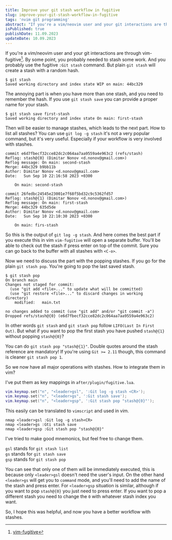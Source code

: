 ```yaml
---
title: Improve your git stash workflow in fugitive
slug: improve-your-git-stash-workflow-in-fugitive
tags: 'nvim git programming'
abstract: "If you're a vim/neovim user and your git interactions are through vim-fugitive. Here are some good stash related mappings, that I've found useful."
isPublished: true
publishDate: 11.09.2023
updateDate: 10.09.2023
---
```


If you're a vim/neovim user and your git interactions are through
vim-fugitive[^1].  By some point, you probably needed to stash some work. And
you probably use the fugitive `:Git stash` command. But plain `git stash` will
create a stash with a random hash. 

``` terminal
$ git stash
Saved working directory and index state WIP on main: 44bc329
```

The annoying part is when you have more than one stash, and you need to
remember the hash. If you use `git stash save` you can provide a
proper name for your stash. 

``` terminal
$ git stash save first-stash
Saved working directory and index state On main: first-stash
```

Then will be easier to manage stashes, which leads to the next part. 
How to list all stashes? You can use `git log -g stash` it's not a very popular
command, but it's very useful. Especially if your workflow is very involved
with stashes.

``` terminal
commit e6d7fbecf32cce82dc2c064aa7aa9559a4e963c2 (refs/stash)
Reflog: stash@{0} (Dimitar Nonov <d.nonov@gmail.com>)
Reflog message: On main: second-stash
Merge: 44bc329 b9bb11b
Author: Dimitar Nonov <d.nonov@gmail.com>
Date:   Sun Sep 10 22:16:58 2023 +0300

    On main: second-stash

commit 26fedbc24545e23001e7f68f5bd32c9c5362fd57
Reflog: stash@{1} (Dimitar Nonov <d.nonov@gmail.com>)
Reflog message: On main: first-stash
Merge: 44bc329 635d5de
Author: Dimitar Nonov <d.nonov@gmail.com>
Date:   Sun Sep 10 22:10:30 2023 +0300

    On main: firs-stash
```

So this is the output of `git log -g stash`. And here comes the best part if
you execute this in vim `vim-fugitive` will open a separate buffer. You'll be
able to check out the stash if press enter on top of the commit. Sure you can
go back to the buffer with all stashes with `<C-o>`.

Now we need to discuss the part with the popping stashes. If you go for the
plain `git stash pop`. You're going to pop the last saved stash. 

``` terminal
$ git stash pop
On branch main
Changes not staged for commit:
  (use "git add <file>..." to update what will be committed)
  (use "git restore <file>..." to discard changes in working directory)
	modified:   main.txt

no changes added to commit (use "git add" and/or "git commit -a")
Dropped refs/stash@{0} (e6d7fbecf32cce82dc2c064aa7aa9559a4e963c2)
```

In other words `git stash` and `git stash pop` follow `LIFO(Last In First
Out)`. But what if you want to pop the first stash you have pushed `stash@{1}`
without popping `stash@{0}`? 

You can do `git stash pop "stash@{1}"`. Double quotes around the stash
reference are mandatory! If you're using `Git >= 2.11` though, this command is
cleaner `git stash pop 1`.

So we now have all major operations with stashes. How to integrate them in vim?

I've put them as key mappings in `after/plugin/fugitive.lua`.

``` lua
vim.keymap.set("n", "<leader>gsl", ':Git log -g stash <CR>');
vim.keymap.set("n", "<leader>gs", ':Git stash save');
vim.keymap.set("n", "<leader>gsp", ':Git stash pop "stash@{0}"');
```

This easily can be translated to `vimscript` and used in vim.

``` vim
nmap <leader>gsl :Git log -g stash<CR>
nmap <leader>gs :Gti stash save
nmap <leader>gsp :Git stash pop "stash@{0}"
```

I've tried to make good mnemonics, but feel free to change them.

`gsl` stands for `git stash list`\
`gs` stands for `git stash save`\
`gsp` stands for `git stash pop`

You can see that only one of them will be immediately executed, this is because
only `<leader>gsl` doesn't need the user's input. On the other hand `<leader>gs` will
get you to `command` mode, and you'll need to add the name of the stash and press
enter. For `<leader>gsp` situation is similar, although if you want to pop
`stash@{0}` you just need to press enter. If you want to pop a different stash
you need to change the `0` with whatever stash index you want.

So, I hope this was helpful, and now you have a better workflow with stashes.

[^1]: [vim-fugitive](https://github.com/tpope/vim-fugitive)
